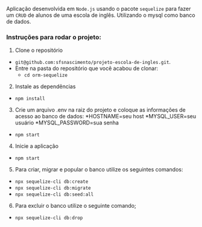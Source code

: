 Aplicação desenvolvida em `Node.js` usando o pacote `sequelize` para fazer um `CRUD` de alunos de uma escola de inglês. Utilizando o mysql como banco de dados.

### Instruções para rodar o projeto:

1. Clone o repositório
  * `git@github.com:sfsnascimento/projeto-escola-de-ingles.git`.
  * Entre na pasta do repositório que você acabou de clonar:
    * `cd orm-sequelize`

2. Instale as dependências
  * `npm install`

3. Crie um arquivo .env na raiz do projeto e coloque as informações de acesso ao banco de dados:
  *HOSTNAME=seu host
  *MYSQL_USER=seu usuário
  *MYSQL_PASSWORD=sua senha
  * `npm start`

4. Inicie a aplicação
  * `npm start`

5. Para criar, migrar e popular o banco utilize os seguintes comandos:
  * `npx sequelize-cli db:create`
  * `npx sequelize-cli db:migrate`
  * `npx sequelize-cli db:seed:all`

6. Para excluir o banco utilize o seguinte comando;
  * `npx sequelize-cli db:drop`